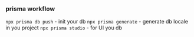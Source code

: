 ### prisma workflow
`npx prisma db push` - init your db
`npx prisma generate` - generate db locale in you project
`npx prisma studio` - for UI you db